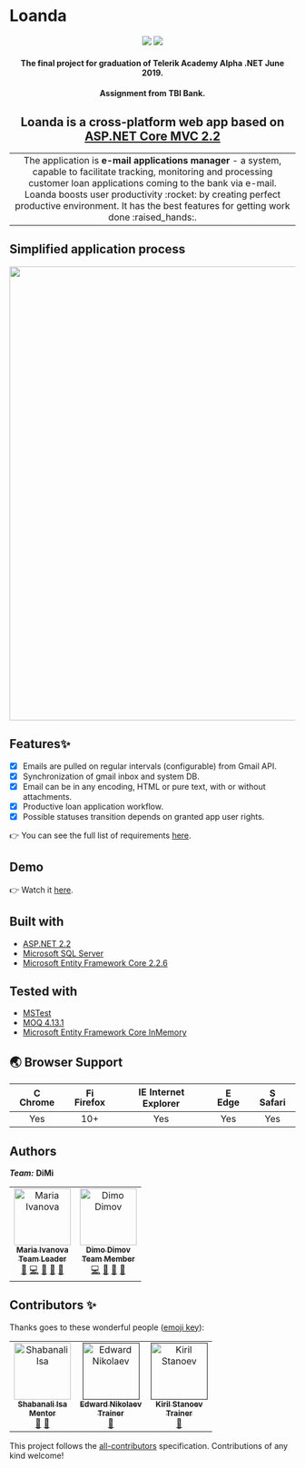  # Loanda


<p align="center">
  <a>
    <img src="https://img.shields.io/badge/TelerikAlpha-.NET-green" />
  </a>
  <a>
    <img src="https://img.shields.io/github/issues/mimski/TBI" />
  </a>
</p>
<h4 align="center">
  The final project for graduation of Telerik Academy Alpha .NET June 2019. 
 </h4> 
 <h4 align="center">
 Assignment from TBI Bank.
  </h4> 

<h2 align="center">Loanda is a cross-platform web app based on <a href="https://dotnet.microsoft.com/apps/aspnet" target="_blank">ASP.NET Core MVC 2.2</a></h2>

<table>
<tr>
<td align="center">
The application is <b>e-mail applications manager</b> - a system, capable to facilitate tracking, monitoring and processing customer loan applications coming to the bank via e-mail.
Loanda boosts user productivity :rocket: by creating perfect productive environment.
It has the best features for getting work done :raised_hands:.
</td>
</tr>
</table>

## Simplified application process
<p align="center">
<img src="https://user-images.githubusercontent.com/44443424/67824297-94e8c300-face-11e9-97c0-c9d5791564ef.png" width="800px;"/>
</p>

## Features✨
- [x] Emails are pulled on regular intervals (configurable) from Gmail API.
- [x] Synchronization of gmail inbox and system DB.
- [x] Email can be in any encoding, HTML or pure text, with or without attachments.
- [x] Productive loan application workflow.
- [x] Possible statuses transition depends on granted app user rights.

👉 You can see the full list of requirements <a href="">here</a>.

## Demo
👉 Watch it <a href="https://www.youtube.com/">here</a>.
<br>

## Built with
- [ASP.NET 2.2](https://dotnet.microsoft.com/apps/aspnet)
- [Microsoft SQL Server](https://www.microsoft.com/en-us/sql-server/sql-server-downloads)
- [Microsoft Entity Framework Core 2.2.6](https://www.nuget.org/packages/Microsoft.EntityFrameworkCore/2.2.6)

## Tested with
- [MSTest](https://dotnet.microsoft.com/apps/aspnet)
- [MOQ 4.13.1](https://www.nuget.org/packages/moq/)
- [Microsoft Entity Framework Core InMemory](https://www.nuget.org/packages/Microsoft.EntityFrameworkCore.InMemory)

## 🌏 Browser Support

| <img src="https://user-images.githubusercontent.com/1215767/34348387-a2e64588-ea4d-11e7-8267-a43365103afe.png" alt="Chrome" width="16px" height="16px" /> Chrome | <img src="https://user-images.githubusercontent.com/1215767/34348383-9e7ed492-ea4d-11e7-910c-03b39d52f496.png" alt="Firefox" width="16px" height="16px" /> Firefox| <img src="https://user-images.githubusercontent.com/1215767/34348590-250b3ca2-ea4f-11e7-9efb-da953359321f.png" alt="IE" width="16px" height="16px" /> Internet Explorer | <img src="https://user-images.githubusercontent.com/1215767/34348380-93e77ae8-ea4d-11e7-8696-9a989ddbbbf5.png" alt="Edge" width="16px" height="16px" /> Edge | <img src="https://user-images.githubusercontent.com/1215767/34348394-a981f892-ea4d-11e7-9156-d128d58386b9.png" alt="Safari" width="16px" height="16px" /> Safari  |
| :---------: | :---------: | :---------: | :---------: | :---------: |
| Yes | 10+ | Yes | Yes | Yes |

## Authors
***Team:*** **DiMi**

<table>
  <tr>
    <td align="center">
     <a href="https://github.com/mimski">
      <img src="https://avatars3.githubusercontent.com/u/44443424?s=400&v=4" width="100px;" alt="Maria Ivanova"/>
      <br />
      <sub><b>Maria Ivanova</b></sub>
       <br />
      <sub><b>Team Leader</b></sub>
     </a>
     <br />
     <a href="https://github.com/mimski/TBI" title="Project Management">📆</a>
     <a href="https://github.com/mimski/TBI" title="Code">💻</a> 
     <a href="https://github.com/mimski/TBI" title="Design">🎨</a>
     <a href="https://github.com/mimski/TBI" title="Documentation">📖</a>
     <a href="https://github.com/mimski/TBI" title="Maintenance">🚧</a>
     </a>
 </td>
     
<td align="center">
     <a href="https://github.com/dimarata">
      <img src="https://avatars2.githubusercontent.com/u/57111468?s=400&v=4" width="100px;" alt="Dimo Dimov"/>
      <br />
      <sub><b>Dimo Dimov</b></sub>
       <br />
      <sub><b>Team Member</b></sub>
     </a>
     <br />
     <a href="https://github.com/mimski/TBI" title="Code">💻</a> 
     <a href="https://github.com/mimski/TBI" title="Design">🎨</a>
     <a href="https://github.com/mimski/TBI" title="Documentation">📖</a> 
     <a href="https://github.com/mimski/TBI" title="Maintenance">🚧</a>
</td>
  </tr>
</table>

## Contributors ✨

Thanks goes to these wonderful people ([emoji key](https://allcontributors.org/docs/en/emoji-key)):

<!-- ALL-CONTRIBUTORS-LIST:START - Do not remove or modify this section -->
<!-- prettier-ignore -->
<table>
  <tr>
<td align="center">
     <a href="https://github.com/ShabanIsa">
      <img src="https://avatars1.githubusercontent.com/u/35743221?s=400&v=4" width="100px;" alt="Shabanali Isa"/>
      <br />
      <sub><b>Shabanali Isa</b></sub>
       <br />
      <sub><b>Mentor</b></sub>
     </a>
     <br /><a href="https://github.com/mimski/TBI" title="Ideas & Planning">🤔</a> 
     <a href="https://github.com/mimski/TBI" title="Answering Questions">💬</a> 
</td>

<td align="center">
     <a href="">
      <img src="https://user-images.githubusercontent.com/44443424/67822233-5e0fae80-fac8-11e9-8b6d-20aaba4ed50b.png" width="100px;" alt="Edward Nikolaev"/>
      <br />
      <sub><b>Edward Nikolaev</b></sub>
       <br />
      <sub><b>Trainer</b></sub>
     </a>
     <br />
    <a href="https://github.com/mimski/TBI" title="Answering Questions">💬</a> 
</td>

<td align="center">
     <a href="">
      <img src="https://user-images.githubusercontent.com/44443424/67822233-5e0fae80-fac8-11e9-8b6d-20aaba4ed50b.png" width="100px;" alt="Kiril Stanoev"/>
      <br />
      <sub><b>Kiril Stanoev</b></sub>
      <br />
      <sub><b>Trainer</b></sub>
     </a>
     <br />
    <a href="https://github.com/mimski/TBI" title="Answering Questions">💬</a> 
</td>
     
  </tr>
</table>

<!-- ALL-CONTRIBUTORS-LIST:END -->

This project follows the [all-contributors](https://github.com/kentcdodds/all-contributors) specification. Contributions of any kind welcome!
